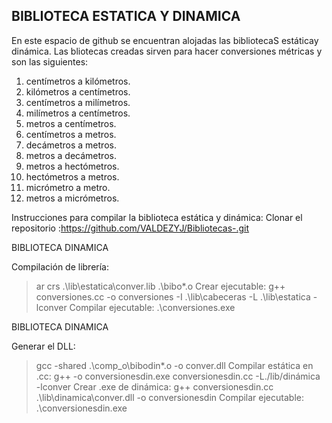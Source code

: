 ## BIBLIOTECA ESTATICA Y DINAMICA 
En este espacio de github se encuentran alojadas las bibliotecaS estáticay dinámica. Las bliotecas creadas sirven para hacer conversiones métricas y son las siguientes:
1.	centímetros a kilómetros.
2.	kilómetros a centímetros.
3.	centímetros a milímetros.
4.	milímetros a centímetros.
5.	metros a centímetros.
6.	centímetros a metros.
7.	decámetros a metros.
8.	metros a decámetros.
9.	metros a hectómetros.
10.	hectómetros a metros.
11.	micrómetro a metro.
12.	metros a micrómetros.

Instrucciones para compilar la biblioteca estática y dinámica:
Clonar el repositorio :https://github.com/VALDEZYJ/Bibliotecas-.git

BIBLIOTECA DINAMICA

Compilación de librería: 
> ar crs .\lib\estatica\conver.lib .\bibo\*.o
Crear ejecutable:
>g++ conversiones.cc -o conversiones -I .\lib\cabeceras -L .\lib\estatica -lconver
Compilar ejecutable:
>.\conversiones.exe

BIBLIOTECA DINAMICA

Generar el DLL:
>gcc -shared .\comp_o\bibodin\*.o -o conver.dll 
Compilar estática en .cc:
>g++ -o conversionesdin.exe conversionesdin.cc -L./lib/dinámica -lconver 
Crear .exe de dinámica:
>g++ conversionesdin.cc .\lib\dinamica\conver.dll -o conversionesdin
Compilar ejecutable:
>.\conversionesdin.exe

